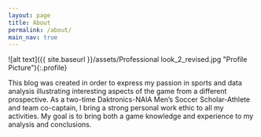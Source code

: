 ```yaml
---
layout: page
title: About
permalink: /about/
main_nav: true
---
```


![alt text]({{ site.baseurl }}/assets/Professional look_2_revised.jpg "Profile Picture"){:.profile}

This blog was created in order to express my passion in sports and data analysis illustrating interesting aspects of the game from a different prospective. As a two-time Daktronics-NAIA Men’s Soccer Scholar-Athlete and team co-captain, I bring a strong personal work ethic to all my activities. My goal is to bring both a game knowledge and experience to my analysis and conclusions.

[centrarium]: https://github.com/GAlves92
